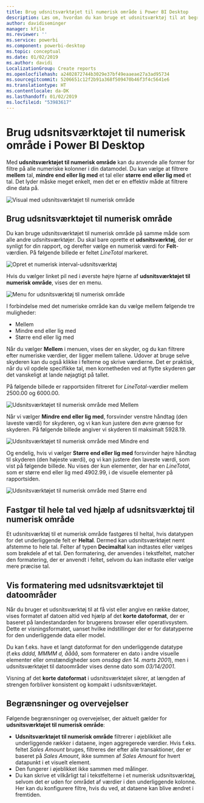 ```yaml
---
title: Brug udsnitsværktøjet til numerisk område i Power BI Desktop
description: Læs om, hvordan du kan bruge et udsnitsværktøj til at begrænse resultatet til numeriske intervaller i Power BI Desktop
author: davidiseminger
manager: kfile
ms.reviewer: ''
ms.service: powerbi
ms.component: powerbi-desktop
ms.topic: conceptual
ms.date: 01/02/2019
ms.author: davidi
LocalizationGroup: Create reports
ms.openlocfilehash: a2402872744b3029e37bf49eaaeae27a3ad95734
ms.sourcegitcommit: 5206651c12f2b91a368f509470b46f3f4c5641e6
ms.translationtype: HT
ms.contentlocale: da-DK
ms.lasthandoff: 01/02/2019
ms.locfileid: "53983617"
---
```

# <a name="use-the-numeric-range-slicer-in-power-bi-desktop"></a>Brug udsnitsværktøjet til numerisk område i Power BI Desktop
Med **udsnitsværktøjet til numerisk område** kan du anvende alle former for filtre på alle numeriske kolonner i din datamodel. Du kan vælge at filtrere **mellem** tal, **mindre end eller lig med** et tal eller **større end eller lig med** et tal. Det lyder måske meget enkelt, men det er en effektiv måde at filtrere dine data på.

![Visual med udsnitsværktøjet til numerisk område](media/desktop-slicer-numeric-range/desktop-slicer-numeric-range-0.png)

## <a name="using-the-numeric-range-slicer"></a>Brug udsnitsværktøjet til numerisk område
Du kan bruge udsnitsværktøjet til numerisk område på samme måde som alle andre udsnitsværktøjer. Du skal bare oprette et **udsnitsværktøj**, der er synligt for din rapport, og derefter vælge en numerisk værdi for **Felt**-værdien. På følgende billede er feltet *LineTotal* markeret.

![Opret et numerisk interval-udsnitsværktøj](media/desktop-slicer-numeric-range/desktop-slicer-numeric-range-1-create.png)

Hvis du vælger linket pil ned i øverste højre hjørne af **udsnitsværktøjet til numerisk område**, vises der en menu.

![Menu for udsnitsværktøj til numerisk område](media/desktop-slicer-numeric-range/desktop-slicer-numeric-range-2-between.png)

I forbindelse med det numeriske område kan du vælge mellem følgende tre muligheder:

* Mellem
* Mindre end eller lig med
* Større end eller lig med

Når du vælger **Mellem** i menuen, vises der en skyder, og du kan filtrere efter numeriske værdier, der ligger mellem tallene. Udover at bruge selve skyderen kan du også klikke i felterne og skrive værdierne. Det er praktisk, når du vil opdele specifikke tal, men kornetheden ved at flytte skyderen gør det vanskeligt at lande nøjagtigt på tallet.

På følgende billede er rapportsiden filtreret for *LineTotal*-værdier mellem 2500.00 og 6000.00.

![Udsnitsværktøjet til numerisk område med Mellem](media/desktop-slicer-numeric-range/desktop-slicer-numeric-range-3-between-range.png)

Når vi vælger **Mindre end eller lig med**, forsvinder venstre håndtag (den laveste værdi) for skyderen, og vi kan kun justere den øvre grænse for skyderen. På følgende billede angiver vi skyderen til maksimalt 5928.19.

![Udsnitsværktøjet til numerisk område med Mindre end](media/desktop-slicer-numeric-range/desktop-slicer-numeric-range-4-less-than.png)

Og endelig, hvis vi vælger **Større end eller lig med** forsvinder højre håndtag til skyderen (den højeste værdi), og vi kan justere den laveste værdi, som vist på følgende billede. Nu vises der kun elementer, der har en *LineTotal*, som er større end eller lig med 4902.99, i de visuelle elementer på rapportsiden.

![Udsnitsværktøjet til numerisk område med Større end](media/desktop-slicer-numeric-range/desktop-slicer-numeric-range-5-greater-than.png)

## <a name="snap-to-whole-numbers-with-the-numeric-range-slicer"></a>Fastgør til hele tal ved hjælp af udsnitsværktøj til numerisk område

Et udsnitsværktøj til et numerisk område fastgøres til heltal, hvis datatypen for det underliggende felt er **Heltal**. Dermed kan udsnitsværktøjet nemt afstemme to hele tal. Felter af typen **Decimaltal** kan indtastes eller vælges som brøkdele af et tal. Den formatering, der anvendes i tekstfeltet, matcher den formatering, der er anvendt i feltet, selvom du kan indtaste eller vælge mere præcise tal.

## <a name="display-formatting-with-the-date-range-slicer"></a>Vis formatering med udsnitsværktøjet til datoområder

Når du bruger et udsnitsværktøj til at få vist eller angive en række datoer, vises formatet af datoen altid ved hjælp af det **korte datoformat**, der er baseret på landestandarden for brugerens browser eller operativsystem. Dette er visningsformatet, uanset hvilke indstillinger der er for datatyperne for den underliggende data eller model. 

Du kan f.eks. have et langt datoformat for den underliggende datatype (f.eks *dddd, MMMM d, åååå*, som formaterer en dato i andre visuelle elementer eller omstændigheder som *onsdag den 14. marts 2001*), men i udsnitsværktøjet til datoområder vises denne dato som *03/14/2001*.

Visning af det **korte datoformat** i udsnitsværktøjet sikrer, at længden af strengen forbliver konsistent og kompakt i udsnitsværktøjet. 


## <a name="limitations-and-considerations"></a>Begrænsninger og overvejelser
Følgende begrænsninger og overvejelser, der aktuelt gælder for **udsnitsværktøjet til numerisk område**:

* **Udsnitsværktøjet til numerisk område** filtrerer i øjeblikket alle underliggende rækker i dataene, ingen aggregerede værdier. Hvis f.eks. feltet *Sales Amount* bruges, filtreres der efter alle transaktioner, der er baseret på *Sales Amount*, ikke summen af *Sales Amount* for hvert datapunkt i et visuelt element.
* Den fungerer i øjeblikket ikke sammen med målinger.
* Du kan skrive et vilkårligt tal i tekstfelterne i et numerisk udsnitsværktøj, selvom det er uden for området af værdier i den underliggende kolonne. Her kan du konfigurere filtre, hvis du ved, at dataene kan blive ændret i fremtiden.

